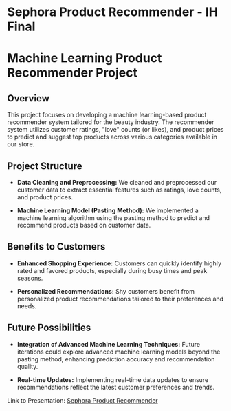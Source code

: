 # Sephora Product Recommender - IH Final
# Machine Learning Product Recommender Project

## Overview
This project focuses on developing a machine learning-based product recommender system tailored for the beauty industry. The recommender system utilizes customer ratings, "love" counts (or likes), and product prices to predict and suggest top products across various categories available in our store.

## Project Structure
- **Data Cleaning and Preprocessing:** We cleaned and preprocessed our customer data to extract essential features such as ratings, love counts, and product prices.
  
- **Machine Learning Model (Pasting Method):** We implemented a machine learning algorithm using the pasting method to predict and recommend products based on customer data.

## Benefits to Customers
- **Enhanced Shopping Experience:** Customers can quickly identify highly rated and favored products, especially during busy times and peak seasons.
  
- **Personalized Recommendations:** Shy customers benefit from personalized product recommendations tailored to their preferences and needs.

## Future Possibilities
- **Integration of Advanced Machine Learning Techniques:** Future iterations could explore advanced machine learning models beyond the pasting method, enhancing prediction accuracy and recommendation quality.
  
- **Real-time Updates:** Implementing real-time data updates to ensure recommendations reflect the latest customer preferences and trends.

Link to Presentation:  [Sephora Product Recommender](https://docs.google.com/presentation/d/1UNFjWFS6vpM6ZqR-cqcCAoXFdTas6bTH9AH89xf0Gj8/edit?usp=sharing)
